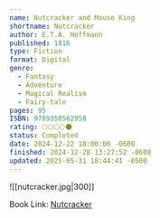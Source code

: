 ```yaml
---
name: Nutcracker and Mouse King
shortname: Nutcracker
author: E.T.A. Hoffmann
published: 1816
type: Fiction
format: Digital
genre:
  - Fantasy
  - Adventure
  - Magical Realism
  - Fairy-tale
pages: 95
ISBN: 9789358562958
rating: 🌕🌕🌕🌕🌑
status: Completed
date: 2024-12-22 18:00:00 -0600
finished: 2024-12-28 13:27:52 -0600
updated: 2025-05-31 18:44:41 -0500
---
```


![[nutcracker.jpg|300]]

Book Link: [Nutcracker](https://www.goodreads.com/book/show/774449.Nutcracker)
